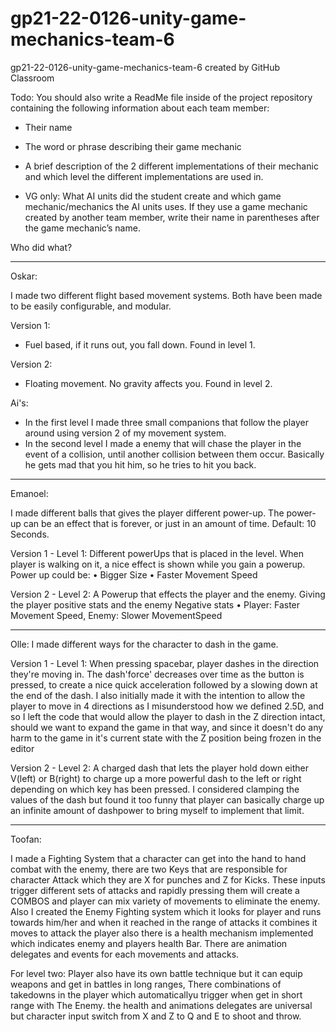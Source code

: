 # gp21-22-0126-unity-game-mechanics-team-6
gp21-22-0126-unity-game-mechanics-team-6 created by GitHub Classroom


Todo:
You should also write a ReadMe file inside of the project repository containing the following information about each team member:
- Their name
- The word or phrase describing their game mechanic
- A brief description of the 2 different implementations of their mechanic and which level the different implementations are used in.

- VG only: What AI units did the student create and which game mechanic/mechanics the AI units uses. If they use a game mechanic created by another team member, write their name in parentheses after the game mechanic’s name.




Who did what?

-------------------------------------------
Oskar:

I made two different flight based movement systems.
Both have been made to be easily configurable, and modular.

Version 1:

- Fuel based, if it runs out, you fall down. Found in level 1.

Version 2: 

- Floating movement. No gravity affects you. Found in level 2.

Ai's:
- In the first level I made three small companions that follow the player around using version 2 of my movement system.
- In the second level I made a enemy that will chase the player in the event of a collision, until another collision between them occur. Basically he gets mad that you hit him, so he tries to hit you back.

-------------------------------------------

Emanoel:

I made different balls that gives the player different power-up.
The power-up can be an effect that is forever, or just in an amount of time. Default: 10 Seconds.

Version 1 - Level 1:
Different powerUps that is placed in the level.
When player is walking on it, a nice effect is shown while you gain a powerup.
Power up could be:
	•	Bigger Size
	•	Faster Movement Speed
	
Version 2 - Level 2:
A Powerup that effects the player and the enemy.
Giving the player positive stats and the enemy Negative stats
	•	Player: Faster Movement Speed, Enemy: Slower MovementSpeed	
	
-------------------------------------------

Olle:
I made different ways for the character to dash in the game.

Version 1 - Level 1:
When pressing spacebar, player dashes in the direction they're moving in. The dash'force' decreases over time as the button is pressed, to create a nice quick acceleration followed by a slowing down at the end of the dash. I also initially made it with the intention to allow the player to move in 4 directions as I misunderstood how we defined 2.5D, and so I left the code that would allow the player to dash in the Z direction intact, should we want to expand the game in that way, and since it doesn't do any harm to the game in it's current state with the Z position being frozen in the editor

Version 2 - Level 2: 
A charged dash that lets the player hold down either V(left) or B(right) to charge up a more powerful dash to the left or right depending on which key has been pressed. I considered clamping the values of the dash but found it too funny that player can basically charge up an infinite amount of dashpower to bring myself to implement that limit.

-------------------------------------------
Toofan:


I made a Fighting System that a character can get into the hand to hand combat with the enemy, there are two Keys that are responsible for character Attack which they are X for punches and Z for Kicks. These inputs trigger different sets of attacks and rapidly pressing them will create a COMBOS and player can mix variety of movements to eliminate the enemy.
Also I created the Enemy Fighting system which it looks for player and runs towards him/her and when it reached in the range of attacks it combines it moves to attack the player also there is a health mechanism implemented which indicates enemy and players health Bar.
There are animation delegates and events for each movements and attacks.

For level two:
Player also have its own battle technique but it can equip weapons and get in battles in long ranges, There combinations of takedowns in the player which automaticallyu trigger when get in short range with The Enemy. the health and animations delegates are universal but character input switch from X and Z to Q and E to shoot and throw.


